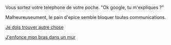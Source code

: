 Vous sortez votre telephone de votre poche.
"Ok google, tu m'expliques ?"

Malheureuseument, le pain d'epice semble bloquer toutes communications.

[Je dois trouver autre chose](../feu-de-camp.md)

[J'enfonce mon bras dans un mur](trouer-mur/reseau.md)